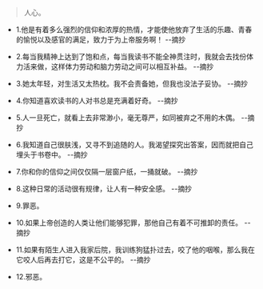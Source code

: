 >人心。

- 1.他是有着多么强烈的信仰和浓厚的热情，才能使他放弃了生活的乐趣、青春的愉悦以及感官的满足，致力于为上帝服务啊！ --摘抄

- 2.每当我精神上达到了饱和点，每当我读书不能全神贯注时，我就会去找份体力活来做，这样体力劳动和脑力劳动之间可以相互补益。 --摘抄

- 3.她太年轻，对生活又太热枕。我不会责备她，但我也没法子妥协。 --摘抄

- 4.你知道喜欢读书的人对书总是充满着好奇。 --摘抄

- 5.人一旦死亡，就看上去非常渺小，毫无尊严，如同被弃之不用的木偶。 --摘抄

- 6.我知道自己很肤浅，又寻不到追随的人。我渴望探究出答案，因而就把自己埋头于书卷中。 --摘抄

- 7.你和你的信仰之间仅仅隔一层窗户纸，一捅就破。 --摘抄

- 8.这种日常的活动很有规律，让人有一种安全感。 --摘抄

- 9.罪恶。

- 10.如果上帝创造的人类让他们能够犯罪，那他自己有着不可推卸的责任。 --摘抄

- 11.如果有陌生人进入我家后院，我训练狗猛扑过去，咬了他的咽喉，那么我在它咬人后再去打它，这是不公平的。 --摘抄

- 12.邪恶。
